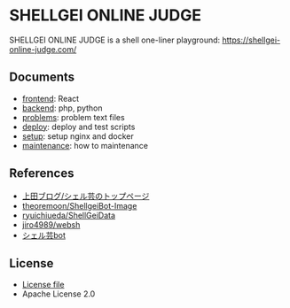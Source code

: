 # SHELLGEI ONLINE JUDGE
SHELLGEI ONLINE JUDGE is a shell one-liner playground: https://shellgei-online-judge.com/

## Documents
- [frontend](./frontend/README.md): React
- [backend](./backend/README.md): php, python
- [problems](./problems/README.md): problem text files
- [deploy](./deploy/README.md): deploy and test scripts
- [setup](./docs/setup.md): setup nginx and docker
- [maintenance](./docs/maintenance.md): how to maintenance

## References
- [上田ブログ/シェル芸のトップページ](https://b.ueda.tech/?page=01434)
- [theoremoon/ShellgeiBot-Image](https://github.com/theoremoon/ShellgeiBot-Image)
- [ryuichiueda/ShellGeiData](https://github.com/ryuichiueda/ShellGeiData)
- [jiro4989/websh](https://github.com/jiro4989/websh)
- [シェル芸bot](https://x.com/minyoruminyon)

## License
- [License file](./LICENSE)
- Apache License 2.0